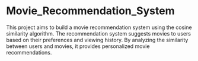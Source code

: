 # Movie_Recommendation_System
This project aims to build a movie recommendation system using the cosine similarity algorithm. The recommendation system suggests movies to users based on their preferences and viewing history. By analyzing the similarity between users and movies, it provides personalized movie recommendations.
